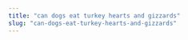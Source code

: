 ```yaml
---
title: "can dogs eat turkey hearts and gizzards"
slug: "can-dogs-eat-turkey-hearts-and-gizzards"
---
```


